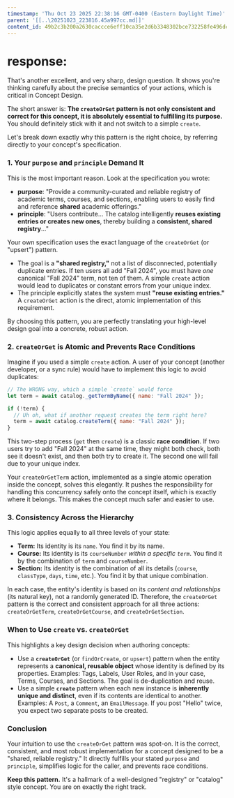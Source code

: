 ```yaml
---
timestamp: 'Thu Oct 23 2025 22:38:16 GMT-0400 (Eastern Daylight Time)'
parent: '[[..\20251023_223816.45a997cc.md]]'
content_id: 49b2c3b200a2630caccce6eff10ca35e2d6b3348302bce732258fe496dc6f164
---
```


# response:

That's another excellent, and very sharp, design question. It shows you're thinking carefully about the precise semantics of your actions, which is critical in Concept Design.

The short answer is: **The `createOrGet` pattern is not only consistent and correct for this concept, it is absolutely essential to fulfilling its purpose.** You should definitely stick with it and not switch to a simple `create`.

Let's break down exactly why this pattern is the right choice, by referring directly to your concept's specification.

### 1. Your `purpose` and `principle` Demand It

This is the most important reason. Look at the specification you wrote:

* **purpose**: "Provide a community-curated and reliable registry of academic terms, courses, and sections, enabling users to easily find and reference **shared** academic offerings."
* **principle**: "Users contribute... The catalog intelligently **reuses existing entries or creates new ones**, thereby building a **consistent, shared registry**..."

Your own specification uses the exact language of the `createOrGet` (or "upsert") pattern.

* The goal is a **"shared registry,"** not a list of disconnected, potentially duplicate entries. If ten users all add "Fall 2024", you must have *one* canonical "Fall 2024" term, not ten of them. A simple `create` action would lead to duplicates or constant errors from your unique index.
* The principle explicitly states the system must **"reuse existing entries."** A `createOrGet` action is the direct, atomic implementation of this requirement.

By choosing this pattern, you are perfectly translating your high-level design goal into a concrete, robust action.

### 2. `createOrGet` is Atomic and Prevents Race Conditions

Imagine if you used a simple `create` action. A user of your concept (another developer, or a sync rule) would have to implement this logic to avoid duplicates:

```javascript
// The WRONG way, which a simple `create` would force
let term = await catalog._getTermByName({ name: "Fall 2024" });

if (!term) {
  // Uh oh, what if another request creates the term right here?
  term = await catalog.createTerm({ name: "Fall 2024" }); 
}
```

This two-step process (`get` then `create`) is a classic **race condition**. If two users try to add "Fall 2024" at the same time, they might both check, both see it doesn't exist, and then both try to create it. The second one will fail due to your unique index.

Your `createOrGetTerm` action, implemented as a single atomic operation inside the concept, solves this elegantly. It pushes the responsibility for handling this concurrency safely onto the concept itself, which is exactly where it belongs. This makes the concept much safer and easier to use.

### 3. Consistency Across the Hierarchy

This logic applies equally to all three levels of your state:

* **Term:** Its identity is its `name`. You find it by its name.
* **Course:** Its identity is its `courseNumber` *within a specific `term`*. You find it by the combination of `term` and `courseNumber`.
* **Section:** Its identity is the combination of all its details (`course`, `classType`, `days`, `time`, etc.). You find it by that unique combination.

In each case, the entity's identity is based on its *content and relationships* (its natural key), not a randomly generated ID. Therefore, the `createOrGet` pattern is the correct and consistent approach for all three actions: `createOrGetTerm`, `createOrGetCourse`, and `createOrGetSection`.

### When to Use `create` vs. `createOrGet`

This highlights a key design decision when authoring concepts:

* Use a **`createOrGet`** (or `findOrCreate`, or `upsert`) pattern when the entity represents a **canonical, reusable object** whose identity is defined by its properties. Examples: Tags, Labels, User Roles, and in your case, Terms, Courses, and Sections. The goal is de-duplication and reuse.
* Use a simple **`create`** pattern when each new instance is **inherently unique and distinct**, even if its contents are identical to another. Examples: A `Post`, a `Comment`, an `EmailMessage`. If you post "Hello" twice, you expect two separate posts to be created.

### Conclusion

Your intuition to use the `createOrGet` pattern was spot-on. It is the correct, consistent, and most robust implementation for a concept designed to be a "shared, reliable registry." It directly fulfills your stated `purpose` and `principle`, simplifies logic for the caller, and prevents race conditions.

**Keep this pattern.** It's a hallmark of a well-designed "registry" or "catalog" style concept. You are on exactly the right track.
